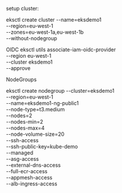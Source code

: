 setup cluster:

eksctl create cluster --name=eksdemo1 \
                      --region=eu-west-1 \
                      --zones=eu-west-1a,eu-west-1b \
                      --without-nodegroup



OIDC
eksctl utils associate-iam-oidc-provider \
    --region eu-west-1 \
    --cluster eksdemo1 \
    --approve


NodeGroups

eksctl create nodegroup --cluster=eksdemo1 \
                        --region=eu-west-1 \
                        --name=eksdemo1-ng-public1 \
                        --node-type=t3.medium \
                        --nodes=2 \
                        --nodes-min=2 \
                        --nodes-max=4 \
                        --node-volume-size=20 \
                        --ssh-access \
                        --ssh-public-key=kube-demo \
                        --managed \
                        --asg-access \
                        --external-dns-access \
                        --full-ecr-access \
                        --appmesh-access \
                        --alb-ingress-access
